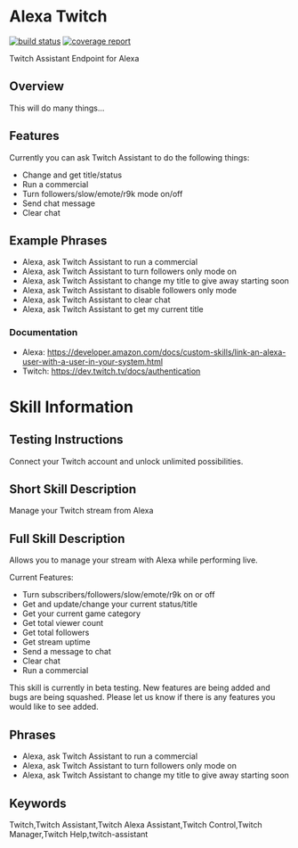 # Alexa Twitch

[![build status](https://git.cssnr.com/shane/alexa-twitch-assistant/badges/master/build.svg)](https://git.cssnr.com/shane/alexa-twitch-assistant/commits/master) [![coverage report](https://git.cssnr.com/shane/alexa-twitch-assistant/badges/master/coverage.svg)](https://git.cssnr.com/shane/alexa-twitch-assistant/commits/master)

Twitch Assistant Endpoint for Alexa

## Overview

This will do many things...

## Features

Currently you can ask Twitch Assistant to do the following things:

- Change and get title/status
- Run a commercial
- Turn followers/slow/emote/r9k mode on/off
- Send chat message
- Clear chat

## Example Phrases

- Alexa, ask Twitch Assistant to run a commercial
- Alexa, ask Twitch Assistant to turn followers only mode on
- Alexa, ask Twitch Assistant to change my title to give away starting soon
- Alexa, ask Twitch Assistant to disable followers only mode
- Alexa, ask Twitch Assistant to clear chat
- Alexa, ask Twitch Assistant to get my current title

### Documentation

- Alexa: https://developer.amazon.com/docs/custom-skills/link-an-alexa-user-with-a-user-in-your-system.html
- Twitch:  https://dev.twitch.tv/docs/authentication

# Skill Information

## Testing Instructions

Connect your Twitch account and unlock unlimited possibilities.

## Short Skill Description

Manage your Twitch stream from Alexa

## Full Skill Description

Allows you to manage your stream with Alexa while performing live.

Current Features:

- Turn subscribers/followers/slow/emote/r9k on or off
- Get and update/change your current status/title
- Get your current game category
- Get total viewer count
- Get total followers
- Get stream uptime
- Send a message to chat
- Clear chat
- Run a commercial

This skill is currently in beta testing. New features are being added and bugs are being squashed. Please let us know if there is any features you would like to see added.

## Phrases

- Alexa, ask Twitch Assistant to run a commercial
- Alexa, ask Twitch Assistant to turn followers only mode on
- Alexa, ask Twitch Assistant to change my title to give away starting soon

## Keywords

Twitch,Twitch Assistant,Twitch Alexa Assistant,Twitch Control,Twitch Manager,Twitch Help,twitch-assistant
